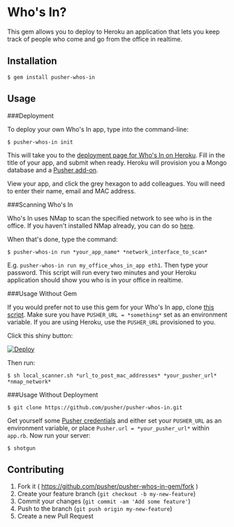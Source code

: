 # Who's In?

This gem allows you to deploy to Heroku an application that lets you keep track of people who come and go from the office in realtime.

## Installation

    $ gem install pusher-whos-in

## Usage

###Deployment

To deploy your own Who's In app, type into the command-line:

	$ pusher-whos-in init

This will take you to the [deployment page for Who's In on Heroku](https://heroku.com/deploy?template=https://github.com/pusher/pusher-whos-in). Fill in the title of your app, and submit when ready. Heroku will provision you a Mongo database and a [Pusher add-on](https://addons.heroku.com/pusher).

View your app, and click the grey hexagon to add colleagues. You will need to enter their name, email and MAC address.

###Scanning Who's In

Who's In uses NMap to scan the specified network to see who is in the office. If you haven't installed NMap already, you can do so [here](http://nmap.org/download.html).

When that's done, type the command:

	$ pusher-whos-in run *your_app_name* *network_interface_to_scan*

E.g. `pusher-whos-in run my_office_whos_in_app eth1`. Then type your password. This script will run every two minutes and your Heroku application should show you who is in your office in realtime.

###Usage Without Gem

If you would prefer not to use this gem for your Who's In app, clone [this script](https://gist.github.com/jpatel531/d8ab8c6e41abbc63d4cf). Make sure you have `PUSHER_URL = *something*` set as an environment variable. If you are using Heroku, use the `PUSHER_URL` provisioned to you.

Click this shiny button:

[![Deploy](https://www.herokucdn.com/deploy/button.png)](https://heroku.com/deploy?template=https://github.com/pusher/pusher-whos-in)

Then run:

    $ sh local_scanner.sh *url_to_post_mac_addresses* *your_pusher_url* *nmap_network*

###Usage Without Deployment

    $ git clone https://github.com/pusher/pusher-whos-in.git

Get yourself some [Pusher credentials](http://app.pusher.com) and either set your `PUSHER_URL` as an environment variable, or place `Pusher.url = *your_pusher_url*` within `app.rb`. Now run your server:

    $ shotgun

## Contributing

1. Fork it ( https://github.com/pusher/pusher-whos-in-gem/fork )
2. Create your feature branch (`git checkout -b my-new-feature`)
3. Commit your changes (`git commit -am 'Add some feature'`)
4. Push to the branch (`git push origin my-new-feature`)
5. Create a new Pull Request
